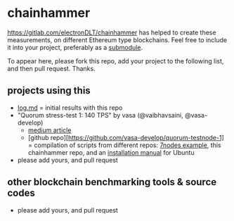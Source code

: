# chainhammer
https://gitlab.com/electronDLT/chainhammer has helped to create these measurements, on different Ethereum type blockchains. Feel free to include it into your project, preferably as a [submodule](https://www.google.co.uk/search?q=git+submodule+how+to).  

To appear here, please fork this repo, add your project to the following list, and then pull request. Thanks.
## projects using this
* [log.md](log.md) = initial results with this repo
* "Quorum stress-test 1: 140 TPS" by vasa (@vaibhavsaini, @vasa-develop)
  * [medium article](https://medium.com/@vaibhavsaini_67863/792f39d0b43f)
  * [github repo][https://github.com/vasa-develop/quorum-testnode-1] = compilation of scripts from different repos: [7nodes example](https://github.com/jpmorganchase/quorum-examples/pull/93), this chainhammer repo, and an [installation manual](https://gist.github.com/vasa-develop/ff34688c7cb7ae8bb6de9587a4752969#file-dependencies-sh) for Ubuntu
* please add yours, and pull request

## other blockchain benchmarking tools & source codes
* please add yours, and pull request

